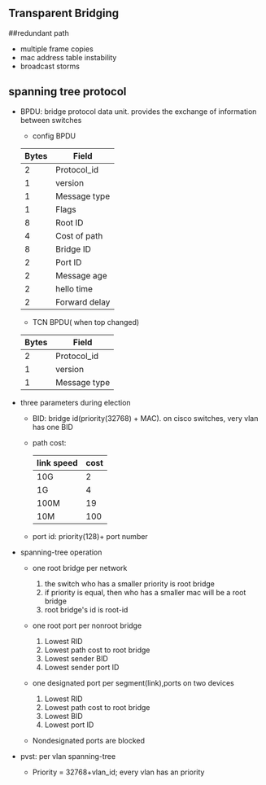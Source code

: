 ## Transparent Bridging

##redundant path 
   - multiple frame copies
   - mac address table instability 
   - broadcast storms
   
## spanning tree protocol
   - BPDU: bridge protocol data unit. provides the exchange of information between switches 
     - config BPDU
     
      |Bytes|Field|
      |---|---|
      |2|Protocol_id|
      |1|version|
      |1|Message type
      |1|Flags
      |8|Root ID
      |4|Cost of path
      |8|Bridge ID|
      |2|Port ID
      |2|Message age
      |2|hello time|
      |2|Forward delay
      
     - TCN BPDU( when top changed)
    
      |Bytes|Field|
      |---|---|
      |2|Protocol_id|
      |1|version|
      |1|Message type
      
   - three parameters during election
      - BID: bridge id(priority(32768) + MAC). on cisco switches, very vlan has one BID
      - path cost:
         
         |link speed|cost|
         |---|---|
         |10G|2|
         |1G|4|
         |100M|19
         |10M|100
         
       - port id: priority(128)+ port number
      
   - spanning-tree operation
      - one root bridge per network
           1.  the switch who has a smaller priority is root bridge
           2.  if priority is equal, then who  has a smaller mac will be a root bridge
           3.  root bridge's id is root-id
      - one root port per nonroot bridge 
           1. Lowest RID
           2. Lowest path cost to root bridge
           3. Lowest sender BID
           4. Lowest sender port ID
           
      - one designated port per segment(link),ports on two devices           
           1. Lowest RID
           2. Lowest path cost to root bridge
           3. Lowest BID
           4. Lowest port ID
           
      - Nondesignated ports are blocked
      
   - pvst: per vlan spanning-tree
     - Priority = 32768+vlan_id; every vlan has an priority
   
       
   